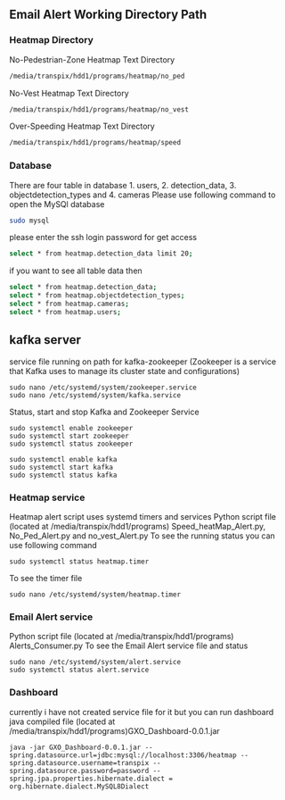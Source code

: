 
## Email Alert Working Directory Path 

### Heatmap Directory

No-Pedestrian-Zone Heatmap Text Directory
```bash
/media/transpix/hdd1/programs/heatmap/no_ped
```
No-Vest Heatmap Text Directory
```bash
/media/transpix/hdd1/programs/heatmap/no_vest
```
Over-Speeding Heatmap Text Directory
```bash
/media/transpix/hdd1/programs/heatmap/speed
```
### Database
There are four table in database 1. users, 2. detection_data, 3. objectdetection_types and 4. cameras
Please use following command to open the MySQl database
```bash
sudo mysql
```
please enter the ssh login password for get access 
```bash
select * from heatmap.detection_data limit 20;
```
if you want to see all table data then 
```bash
select * from heatmap.detection_data;
select * from heatmap.objectdetection_types;
select * from heatmap.cameras;
select * from heatmap.users;
```
## kafka server
service file running on path for kafka-zookeeper (Zookeeper is a service that Kafka uses to manage its cluster state and configurations)
```
sudo nano /etc/systemd/system/zookeeper.service
sudo nano /etc/systemd/system/kafka.service
```
Status, start and stop Kafka and Zookeeper Service
```
sudo systemctl enable zookeeper
sudo systemctl start zookeeper
sudo systemctl status zookeeper

sudo systemctl enable kafka
sudo systemctl start kafka
sudo systemctl status kafka

```
### Heatmap service
Heatmap alert script uses systemd timers and services
Python script file (located at /media/transpix/hdd1/programs) Speed_heatMap_Alert.py, No_Ped_Alert.py and no_vest_Alert.py
 To see the running status you can use following command
 ```
 sudo systemctl status heatmap.timer
 ```
 To see the timer file 
 ```
 sudo nano /etc/systemd/system/heatmap.timer
 ```
### Email Alert service
Python script file (located at /media/transpix/hdd1/programs) Alerts_Consumer.py
To see the Email Alert service file and status 
```
sudo nano /etc/systemd/system/alert.service
sudo systemctl status alert.service
```
### Dashboard
currently i have not created service file for it but you can run dashboard java compiled file  (located at /media/transpix/hdd1/programs)GXO_Dashboard-0.0.1.jar
```
java -jar GXO_Dashboard-0.0.1.jar --spring.datasource.url=jdbc:mysql://localhost:3306/heatmap --spring.datasource.username=transpix --spring.datasource.password=password --spring.jpa.properties.hibernate.dialect = org.hibernate.dialect.MySQL8Dialect
```







